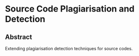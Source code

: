 # Source Code Plagiarisation and Detection

## Abstract 
Extending plagiarisation detection techniques for source codes. 
